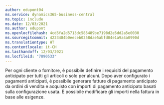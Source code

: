 ```yaml
---
author: edupont04
ms.service: dynamics365-business-central
ms.topic: include
ms.date: 12/03/2021
ms.author: edupont
ms.openlocfilehash: 4cd5fa2d5713dc585489be7198d2e5dd2a5e0030
ms.sourcegitcommit: 4223484b0eeceb0258dae5abfd04e1a9a4a0990d
ms.translationtype: HT
ms.contentlocale: it-CH
ms.lasthandoff: 12/03/2021
ms.locfileid: "7890533"
---
```

Per ogni cliente o fornitore, è possibile definire i requisiti del pagamento anticipato per tutti gli articoli o solo per alcuni. Dopo aver configurato i pagamenti anticipati, è possibile generare fatture di pagamento anticipato da ordini di vendita e acquisto con importi di pagamento anticipato basati sulla configurazione usata. È possibile modificare gli importi nella fattura in base alle esigenze.  

